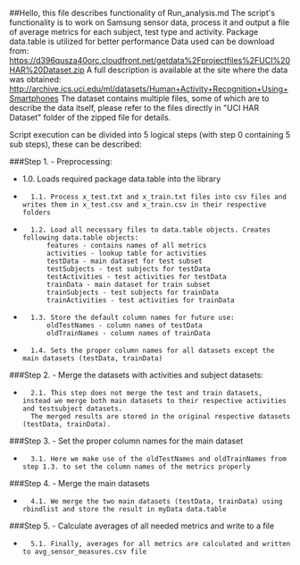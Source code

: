 ##Hello, this file describes functionality of Run_analysis.md
The script's functionality is to work on Samsung sensor data, process it and output a file of average metrics for each subject, test type and activity.
Package data.table is utilized for better performance
Data used can be download from:
https://d396qusza40orc.cloudfront.net/getdata%2Fprojectfiles%2FUCI%20HAR%20Dataset.zip 
A full description is available at the site where the data was obtained:
http://archive.ics.uci.edu/ml/datasets/Human+Activity+Recognition+Using+Smartphones
The dataset contains multiple files, some of which are to describe the data itself, please refer to the files directly in "UCI HAR Dataset" folder of the
 zipped file for details.

Script execution can be divided into 5 logical steps (with step 0 containing 5 sub steps), these can be described:  

###Step 1. - Preprocessing:  
-    1.0. Loads required package data.table into the library  
-		1.1. Process x_test.txt and x_train.txt files into csv files and writes them in x_test.csv and x_train.csv in their respective folders  
-		1.2. Load all necessary files to data.table objects. Creates following data.table objects:  
			features - contains names of all metrics  
			activities - lookup table for activities  
			testData - main dataset for test subset  
			testSubjects - test subjects for testData  
			testActivities - test activities for testData  
			trainData - main dataset for train subset  
			trainSubjects - test subjects for trainData  
			trainActivities - test activities for trainData  
-		1.3. Store the default column names for future use:  
			oldTestNames - column names of testData  
			oldTrainNames - column names of trainData  
-		1.4. Sets the proper column names for all datasets except the main datasets (testData, trainData)  

###Step 2. - Merge the datasets with activities and subject datasets:  
-		2.1. This step does not merge the test and train datasets, instead we merge both main datasets to their respective activities and testsubject datasets.  
		The merged results are stored in the original respective datasets (testData, trainData).  
    
###Step 3. - Set the proper column names for the main dataset  
-		3.1. Here we make use of the oldTestNames and oldTrainNames from step 1.3. to set the column names of the metrics properly  

###Step 4. - Merge the main datasets  
-		4.1. We merge the two main datasets (testData, trainData) using rbindlist and store the result in myData data.table 

###Step 5. - Calculate averages of all needed metrics and write to a file  
-		5.1. Finally, averages for all metrics are calculated and written to avg_sensor_measures.csv file  
